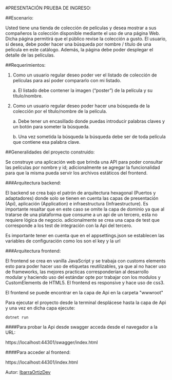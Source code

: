 #PRESENTACIÓN PRUEBA DE INGRESO:

##Escenario:

Usted tiene una tienda de colección de películas y desea mostrar a sus compañeros la colección disponible mediante el uso de una página Web. Dicha página permitirá que el público revise la colección a gusto. El usuario, si desea, debe poder hacer una búsqueda por nombre / título de una película en este catálogo. Además, la página debe poder desplegar el detalle de las películas.

##Requerimientos:

1. Como un usuario regular deseo poder ver el listado de colección de películas para así poder compararlo con mi listado.

      a. El listado debe contener la imagen (“poster”) de la película y su título/nombre.

2. Como un usuario regular deseo poder hacer una búsqueda de la colección por el título/nombre de la película.

      a. Debe tener un encasillado donde puedas introducir palabras claves y un botón para someter la búsqueda.

      b. Una vez sometida la búsqueda la búsqueda debe ser de toda película que contiene esa palabra clave.



##Generalidades del proyecto construido:

Se construye una aplicación web que brinda una API para poder consultar las películas por nombre y id; adicionalmente se agregar la funcionalidad para que la misma pueda servir los archivos estáticos del frontend.

###Arquitectura backend:

El backend se crea bajo el patrón de arquitectura hexagonal (Puertos y adaptadores) donde solo se tienen en cuenta las capas de presentación (Api), aplicación (Application) e infraestructura (Infraestructure). Es importante resaltar que en este caso se omite la capa de dominio ya que al tratarse de una plataforma que consume a un api de un tercero, esta no requiere lógica de negocio. adicionalmente se crea una capa de test que corresponde a los test de integración con la Api del tercero.

Es importante tener en cuenta que en el appsettings.json se establecen las variables de configuración como los son el key y la url

###Arquitectura frontend:

El frontend se crea en vanilla JavaScript y se trabaja con customs elements esto para poder hacer uso de etiquetas reutilizables, ya que al no hacer uso de frameworks, las mejores practicas corresponderían al desarrollo modular y haciendo uso del estándar opte por trabajar con los modulos y CustomElements de HTML5. El frontend es responsive y hace uso de css3.

El frontend se puede encontrar en la capa de Api en la carpeta "wwwroot"

Para ejecutar el proyecto desde la terminal desplácese hasta la capa de Api y una vez en dicha capa ejecute:

    dotnet run



####Para probar la Api desde swagger acceda desde el navegador a la URL:

https://localhost:44301/swagger/index.html



####Para acceder al frontend:

https://localhost:44301/index.html



Autor:  [IbarraOrtizDev](https://github.com/IbarraOrtizDev "IbarraOrtizDev")
